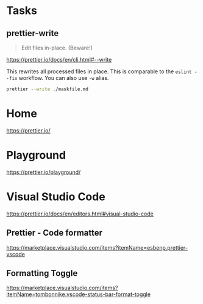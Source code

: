 # Tasks

## prettier-write

> Edit files in-place. (Beware!)

https://prettier.io/docs/en/cli.html#--write

This rewrites all processed files in place.
This is comparable to the `eslint --fix` workflow.
You can also use `-w` alias.

```bash
prettier --write ./maskfile.md
```

# Home

https://prettier.io/

# Playground

https://prettier.io/playground/

# Visual Studio Code

https://prettier.io/docs/en/editors.html#visual-studio-code

## Prettier - Code formatter

https://marketplace.visualstudio.com/items?itemName=esbenp.prettier-vscode

## Formatting Toggle

https://marketplace.visualstudio.com/items?itemName=tombonnike.vscode-status-bar-format-toggle
